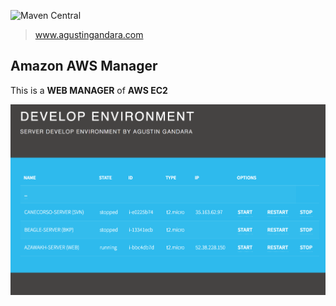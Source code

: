 ![Maven Central](https://avatars1.githubusercontent.com/u/14217797?v=3&u=f7438004056c53d618a481884aec5f21d4b622b3&s=50)
> www.agustingandara.com

Amazon AWS Manager
------------------
This is a **WEB MANAGER** of **AWS EC2**

![tmp_image](https://github.com/agustindev/ec2/blob/master/Screen%20Shot%202017-07-22%20at%203.08.50%20PM.png?raw=true)
